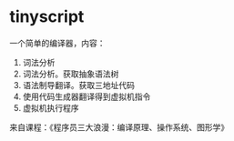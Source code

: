 # tinyscript

一个简单的编译器，内容：

1. 词法分析
2. 词法分析。获取抽象语法树
3. 语法制导翻译。获取三地址代码
4. 使用代码生成器翻译得到虚拟机指令
5. 虚拟机执行程序

来自课程：《程序员三大浪漫：编译原理、操作系统、图形学》

